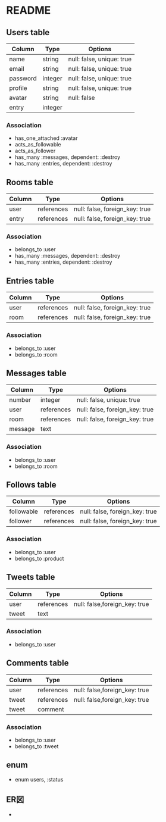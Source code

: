 # README
## Users table

|Column|Type|Options|
|------|----|-------|
|name|string|null: false, unique: true|
|email|string|null: false, unique: true|
|password|integer|null: false, unique: true|
|profile|string|null: false, unique: true|
|avatar|string|null: false|
|entry|integer|

### Association
- has_one_attached :avatar
- acts_as_followable
- acts_as_follower  
- has_many :messages, dependent: :destroy
- has_many :entries, dependent: :destroy

## Rooms table
|Column|Type|Options|
|------|----|-------|
|user|references|null: false, foreign_key: true|
|entry|references|null: false, foreign_key: true|


### Association
- belongs_to :user
- has_many :messages, dependent: :destroy
- has_many :entries, dependent: :destroy


## Entries table

|Column|Type|Options|
|------|----|-------|
|user|references|null: false, foreign_key: true|
|room|references|null: false, foreign_key: true|



### Association
- belongs_to :user
- belongs_to :room

## Messages table

|Column|Type|Options|
|------|----|-------|
|number|integer|null: false, unique: true|
|user|references|null: false, foreign_key: true|
|room|references|null: false, foreign_key: true|
|message|text|

### Association
- belongs_to :user
- belongs_to :room


## Follows table
|Column|Type|Options|
|------|----|-------|
|followable|references|null: false, foreign_key: true|
|follower|references|null: false, foreign_key: true|
### Association
- belongs_to :user
- belongs_to :product



## Tweets table

|Column|Type|Options|
|------|----|-------|
|user|references|null: false,foreign_key: true|
|tweet|text|



### Association
- belongs_to :user



## Comments table
|Column|Type|Options|
|------|----|-------|
|user|references|null: false,foreign_key: true|
|tweet|references|null: false,foreign_key: true|
|tweet|comment|



### Association
- belongs_to :user
- belongs_to :tweet

## enum
- enum users, :status


## ER図
-
